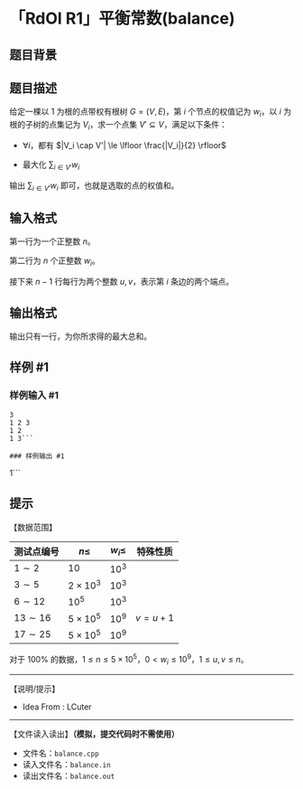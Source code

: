 # 「RdOI R1」平衡常数(balance)

## 题目背景



## 题目描述

给定一棵以 $1$ 为根的点带权有根树 $G=(V,E)$，第 $i$ 个节点的权值记为 
 $w_i$，以 $i$ 为根的子树的点集记为 $V_i$，求一个点集 $V'\subseteq V$，满足以下条件：

- $\forall i$，都有 $|V_i \cap V'| \le \lfloor \frac{|V_i|}{2} \rfloor$

- 最大化 $\sum _{i \in V'} w_i$

输出 $\sum _{i\in V'} w_i$ 即可，也就是选取的点的权值和。

## 输入格式

第一行为一个正整数 $n$。

第二行为 $n$ 个正整数 $w_i$。

接下来 $n-1$ 行每行为两个整数 $u,v$，表示第 $i$ 条边的两个端点。

## 输出格式

输出只有一行，为你所求得的最大总和。

## 样例 #1

### 样例输入 #1
```
3
1 2 3
1 2
1 3```

### 样例输出 #1

```
1```

## 提示

【数据范围】

| 测试点编号 | $n\leq$ | $w_i\leq$ | 特殊性质 |
| - | - | - | - |
| $1\sim2$ | $10$ | $10^3$ | |
| $3\sim 5$ | $2 \times 10^3$ | $10^3$ | |
| $6\sim12$ | $10^5$ | $10^3$ | |
| $13\sim16$ | $5 \times 10^5$ | $10^9$ | $v=u+1$ |
| $17\sim25$ | $5 \times 10^5$ | $10^9$ | |

对于 $100\%$ 的数据，$1 \leq n \leq 5 \times 10^5$，$0 < w_i \leq 10^9$，$1 \leq u,v \leq n$。

---

【说明/提示】

- Idea From : LCuter

---

【文件读入读出】**（模拟，提交代码时不需使用）**

- 文件名：`balance.cpp`
- 读入文件名：`balance.in`
- 读出文件名：`balance.out`
